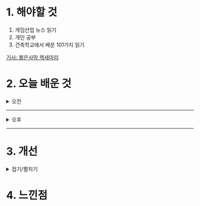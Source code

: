 
# 1. 해야할 것

1. 게임산업 뉴스 읽기 
2. 개인 공부  
3. 건축학교에서 배운 101가지 읽기

[기사: 붉은사막 헥세마리](https://www.inven.co.kr/webzine/news/?news=301545&page=2)

# 2. 오늘 배운 것

<details>
<summary>오전</summary>

## 오늘의 뉴스
### 붉은사막 헥세마리
![image](https://github.com/user-attachments/assets/3b98db42-0303-4087-b087-9a1f1e2d6e39)
```
재밌어보이기는 하는데 본체의 히트박스와 위치를 가늠할 수 없어서 짜증날 것 같다.
온라인 멀티 게임이 아니라 이런 콘솔류 게임이 많이 생기는게 내 입장으로서 좋다.
공부할게 계속 생기고 있다.
```



</details>

****

<details>
<summary>오후</summary>

## 건축학교에서 배운 101가지


****
## 원신 플레이
![image](https://github.com/user-attachments/assets/25ac8a9d-bb0c-4d45-8d4a-d05580aa3b8a)

![image](https://github.com/user-attachments/assets/534806b3-cfee-4385-b0eb-25afbba860f4)

![image](https://github.com/user-attachments/assets/8cb67588-5f15-431d-a3d6-9953a63086e2)

![image](https://github.com/user-attachments/assets/dbc1736f-7510-4856-9235-146032d98ebb)

![image](https://github.com/user-attachments/assets/7d860820-87cd-46fd-a5a3-48ae81a3199e)
```
이렇게해서 바다속 마왕의 궁전은 끝이 났다.
봉인을 풀고 악장을 이용하여 악기를 복원하는 과정이 인상깊었다.
```
### 수선화 십자 퀘스트(구세자의 묘지기)
![image](https://github.com/user-attachments/assets/74d1d208-6fa0-471f-b648-dd5942e600e8)

![image](https://github.com/user-attachments/assets/516ee9b3-969d-497d-8b76-7902a9bca8be)

![image](https://github.com/user-attachments/assets/931b0fa3-7aef-46d0-a70c-de6e9fce15d6)

</details>

****


# 3. 개선


<details>
<summary>접기/펼치기</summary>


</details>



# 4. 느낀점


